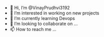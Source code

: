 - 👋 Hi, I’m @VinayPrudhvi3192
- 👀 I’m interested in working on new projects
- 🌱 I’m currently learning Devops
- 💞️ I’m looking to collaborate on ...
- 📫 How to reach me ...

<!---
VinayPrudhvi3192/VinayPrudhvi3192 is a ✨ special ✨ repository because its `README.md` (this file) appears on your GitHub profile.
You can click the Preview link to take a look at your changes.
--->
